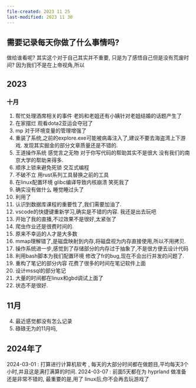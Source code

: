 ```yaml
---
file-created: 2023 11 25
last-modified: 2023 11 30
---
```




## 需要记录每天你做了什么事情吗? 

做给谁看呢? 其实这个对于自己其实并不重要, 只是为了感悟自己但是没有荒废时间? 因为我们不是在上帝视角,所以

## 2023

### 十月
1. 帮忙处理酒席相关的事件  老妈和老姐还有小姨针对老姐结婚的话题产生了
2. 在家摆烂 观看dota2亚运会夺冠了
3. mp 对于环境变量的管理增强了
4. 重装了系统,之前的explore.exe可能被病毒注入了,建议不要去海盗湾上下游戏. 发现其实掘金的部分文章质量还是不错的.
5. 王道操作系统 感觉言之无物 对于你写代码的帮助其实不是很大 没有我们的南京大学的帮助来得多. 
6. 顺序上锁来避免死锁  交互式编程
7. 不破不立 用rust系列工具替换之前的工具
8. 在linux配置环境 glibc编译导致内核崩溃 笑死我了
9. 确实没有做什么 睡觉睡过头了
10. 利用了 
11. 认识到数据库课程的重要性了,我们需要加油了.
12. vscode的快捷键重新学习,确实是不错的内容. 我还是出去玩吧 
13. 开始了我的直播,不过效果不是很好,太紧张了
14. 爬虫作业还是很费时间的.
15. 原来不幸运的人才是大多数 
16. mmap理解错了,是磁盘映射到内存,将磁盘视为内存直接使用,所以不用拷贝.
17. 操作系统进一步,感觉到了存储部分的内存过于抽象了,不是很方便去设计代码
18. 利用bash脚本为我们配置环境 修改了fr的bug,现在不会出行并发的问题了.
19. 重构了笔记的部分内容 花费了很多的时间在笔记软件上面
20. 设计mssql的部分笔记
21. 大量的时间都在linux和gbd调试上面了
27. 状态不是很好. 

## 11月
4. 最近感觉都没有怎么记录
5. 碌碌无为的11月吗, 


## 2024年了 

2024-03-01 : 打算进行计算机软考 , 每天的大部分时间都在做题目,平均每天3个小时,并且这是满打满算的时间. 
2024-03-07 : 前面5天都在为 hyprland 做准备 还是非常不错的, 最重要的是,用了 linux后,你不会再去玩游戏了


